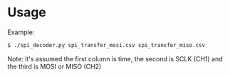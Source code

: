 # Usage

Example:
```sh
$ ./spi_decoder.py spi_transfer_mosi.csv spi_transfer_miso.csv
```

Note: it's assumed the first column is time, the second is SCLK (CH1) and the third is MOSI or MISO (CH2)
